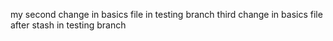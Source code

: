 my second change in basics file in testing branch
third change in basics file after stash in testing branch
